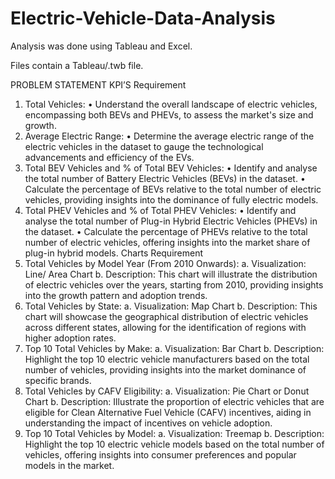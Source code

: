 # Electric-Vehicle-Data-Analysis
Analysis was done using Tableau and Excel.

Files contain a Tableau/.twb file.

PROBLEM STATEMENT
KPI’S Requirement
1.	Total Vehicles:
•	Understand the overall landscape of electric vehicles, encompassing both BEVs and PHEVs, to assess the market's size and growth.
2.	Average Electric Range:
•	Determine the average electric range of the electric vehicles in the dataset to gauge the technological advancements and efficiency of the EVs.
3.	Total BEV Vehicles and % of Total BEV Vehicles:
•	Identify and analyse the total number of Battery Electric Vehicles (BEVs) in the dataset.
•	Calculate the percentage of BEVs relative to the total number of electric vehicles, providing insights into the dominance of fully electric models.
4.	Total PHEV Vehicles and % of Total PHEV Vehicles:
•	Identify and analyse the total number of Plug-in Hybrid Electric Vehicles (PHEVs) in the dataset.
•	Calculate the percentage of PHEVs relative to the total number of electric vehicles, offering insights into the market share of plug-in hybrid models.
Charts Requirement
1.	Total Vehicles by Model Year (From 2010 Onwards):
a.	Visualization: Line/ Area Chart
b.	Description: This chart will illustrate the distribution of electric vehicles over the years, starting from 2010, providing insights into the growth pattern and adoption trends.
2.	 Total Vehicles by State:
a.	Visualization: Map Chart 
b.	Description: This chart will showcase the geographical distribution of electric vehicles across different states, allowing for the identification of regions with higher adoption rates.
3.	 Top 10 Total Vehicles by Make:
a.	Visualization: Bar Chart 
b.	Description: Highlight the top 10 electric vehicle manufacturers based on the total number of vehicles, providing insights into the market dominance of specific brands.
4.	 Total Vehicles by CAFV Eligibility:
a.	Visualization: Pie Chart or Donut Chart
b.	Description: Illustrate the proportion of electric vehicles that are eligible for Clean Alternative Fuel Vehicle (CAFV) incentives, aiding in understanding the impact of incentives on vehicle adoption.
5.	 Top 10 Total Vehicles by Model:
a.	Visualization: Treemap
b.	Description: Highlight the top 10 electric vehicle models based on the total number of vehicles, offering insights into consumer preferences and popular models in the market.

